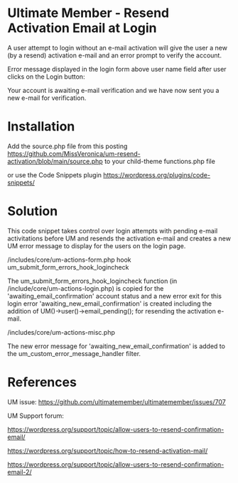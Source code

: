 # Ultimate Member - Resend Activation Email at Login
A user attempt to login without an e-mail activation will give the user a new (by a resend) activation e-mail and an error prompt to verify the account.

Error message displayed in the login form above user name field after user clicks on the Login button:

Your account is awaiting e-mail verification and we have now sent you a new e-mail for verification.

# Installation
Add the source.php file from this posting https://github.com/MissVeronica/um-resend-activation/blob/main/source.php to your child-theme functions.php file

or use the Code Snippets plugin https://wordpress.org/plugins/code-snippets/

# Solution
This code snippet takes control over login attempts with pending e-mail activitations before UM and resends the activation e-mail and creates a new UM error message to display for the users on the login page.

/includes/core/um-actions-form.php hook um_submit_form_errors_hook_logincheck

The um_submit_form_errors_hook_logincheck function (in /include/core/um-actions-login.php) is copied for the 'awaiting_email_confirmation' account status and a new error exit for this login error 'awaiting_new_email_confirmation' is created including the addition of UM()->user()->email_pending(); for resending the activation e-mail.

/includes/core/um-actions-misc.php

The new error message for 'awaiting_new_email_confirmation' is added to the um_custom_error_message_handler filter.

# References
UM issue: https://github.com/ultimatemember/ultimatemember/issues/707

UM Support forum:

https://wordpress.org/support/topic/allow-users-to-resend-confirmation-email/

https://wordpress.org/support/topic/how-to-resend-activation-mail/

https://wordpress.org/support/topic/allow-users-to-resend-confirmation-email-2/
